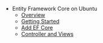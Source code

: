 * Entity Framework Core on Ubuntu
  * [Overview](overview.md)
  * [Getting Started](getting-started.md)
  * [Add EF Core](add-ef-core.md)
  * [Controller and Views](controller-and-views.md)